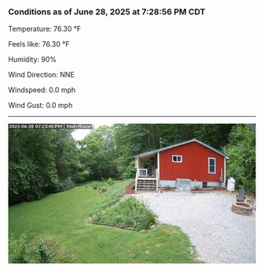 ### Conditions as of June 28, 2025 at 7:28:56 PM CDT 

Temperature: 76.30 &deg;F

Feels like: 76.30 &deg;F

Humidity: 90%

Wind Direction: NNE

Windspeed: 0.0 mph

Wind Gust: 0.0 mph

---

<img src="./images/latest.jpeg"/>

